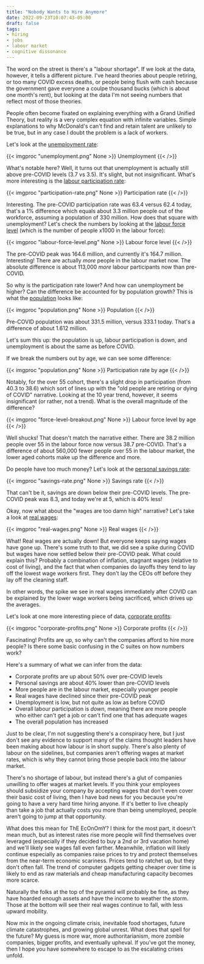 ```yaml
---
title: "Nobody Wants to Hire Anymore"
date: 2022-09-23T10:07:43-05:00
draft: false
tags:
- hiring
- jobs
- labour market
- cognitive dissonance
---
```


The word on the street is there's a "labour shortage". If we look at the data,
however, it tells a different picture. I've heard theories about people
retiring, or too many COVID excess deaths, or people being flush with cash
because the government gave everyone a coulpe thousand bucks (which is about one
month's rent), but looking at the data I'm not seeing numbers that reflect most
of those theories.

People often become fixated on explaining everything with a Grand Unified
Theory, but reality is a very complex equation with infinite variables. Simple
explanations to why McDonald's can't find and retain talent are unlikely to be
true, but in any case I doubt the problem is a lack of workers.

Let's look at the [unemployment rate](https://fred.stlouisfed.org/series/UNRATE):

{{< imgproc "unemployment.png" None >}}
Unemployment
{{< />}}

What's notable here? Well, it turns out that unemployment is actually still above pre-COVID levels (3.7 vs 3.5). It's slight, but not insignificant. What's more interesting is the [labour participation rate](https://fred.stlouisfed.org/series/CIVPART):

{{< imgproc "participation-rate.png" None >}}
Participation rate
{{< />}}

Interesting. The pre-COVID participation rate was 63.4 versus 62.4 today, that's
a 1% difference which equals about 3.3 million people out of the workforce,
assuming a population of 330 million. How does that square with unemployment? Let's check the numbers by looking at the [labour force level](https://fred.stlouisfed.org/series/CLF16OV) (which is the number of people x1000 in the labour force):

{{< imgproc "labour-force-level.png" None >}}
Labour force level
{{< />}}

The pre-COVID peak was 164.6 million, and currently it's 164.7 million. Interesting! There are actually _more_ people in the labour market now. The absolute difference is about 113,000 _more_ labour participants now than pre-COVID.

So why is the participation rate lower? And how can unemployment be higher? Can
the difference be accounted for by population growth? This is what the
[population](https://fred.stlouisfed.org/series/POPTHM) looks like:

{{< imgproc "population.png" None >}}
Population
{{< />}}

Pre-COVID population was about 331.5 million, versus 333.1 today. That's a
difference of about 1.612 million.

Let's sum this up: the population is up, labour participation is down, and
unemployment is about the same as before COVID.

If we break the numbers out by age, we can see some difference:

{{< imgproc "population.png" None >}}
Participation rate by age
{{< />}}

Notably, for the over 55 cohort, there's a slight drop in participation (from
40.3 to 38.6) which sort of lines up with the "old people are retiring or dying
of COVID" narrative. Looking at the 10 year trend, however, it seems
insignificant (or rather, not a trend). What is the overall magnitude of the
difference?

{{< imgproc "force-level-breakout.png" None >}}
Labour force level by age
{{< />}}

Well shucks! That doesn't match the narrative either. There are 38.2 million
people over 55 in the labour force now versus 38.7 pre-COVID. That's a
difference of about 560,000 fewer people over 55 in the labour market, the lower
aged cohorts make up the difference and more.

Do people have too much money? Let's look at the [personal savings rate](https://fred.stlouisfed.org/series/PSAVERT):

{{< imgproc "savings-rate.png" None >}}
Savings rate
{{< />}}

That can't be it, savings are down below their pre-COVID levels. The pre-COVID peak was 8.3, and today we're at 5, which is 40% less!

Okay, now what about the "wages are too damn high" narrative? Let's take a look at [real wages](https://fred.stlouisfed.org/series/LES1252881600Q):

{{< imgproc "real-wages.png" None >}}
Real wages
{{< />}}

What! Real wages are actually down! But everyone keeps saying wages have gone
up. There's some truth to that, we did see a spike during COVID but wages have now
settled below their pre-COVID peak. What could explain this? Probably a
combination of inflation, stagnant wages (relative to cost of living), and the
fact that when companies do layoffs they tend to lay off the lowest wage workers
first. They don't lay the CEOs off before they lay off the cleaning staff.

In other words, the spike we see in real wages immediately after COVID can be
explained by the lower wage workers being sacrificed, which drives up the
averages.

Let's look at one more interesting piece of data, [corporate profits](https://fred.stlouisfed.org/series/CP):

{{< imgproc "corporate-profits.png" None >}}
Corporate profits
{{< />}}

Fascinating! Profits are up, so why can't the companies afford to hire more
people? Is there some basic confusing in the C suites on how numbers work?

Here's a summary of what we can infer from the data:

* Corporate profits are up about 50% over pre-COVID levels
* Personal savings are about 40% lower than pre-COVID levels
* More people are in the labour market, especially younger people
* Real wages have declined since their pre-COVID peak
* Unemployment is low, but not quite as low as before COVID
* Overall labour participation is _down_, meaning there are more people who either can't get a job or can't find one that has adequate wages
* The overall population has increased

Just to be clear, I'm not suggesting there's a conspiracy here, but I just don't
see any evidence to support many of the claims thought leaders have been making
about how labour is in short supply. There's also plenty of labour on the
sidelines, but companies aren't offering wages at market rates, which is why
they cannot bring those people back into the labour market.

There's no shortage of labour, but instead there's a glut of companies unwilling
to offer wages at market levels. If you think your employees should subsidize
your company by accepting wages that don't even cover their basic cost of
living, then I have bad news for you because you're going to have a very hard
time hiring anyone. If it's better to live cheaply than take a job that actually
costs you more than being unemployed, people aren't going to jump at that
opportunity.

What does this mean for ThE EcOnOmY? I think for the most part, it doesn't mean
much, but as interest rates rise more people will find themselves over leveraged (especially if they decided to buy a 2nd or 3rd vacation home)
and we'll likely see wages fall even farther. Meanwhile, inflation will likely
continue especially as companies raise prices to try and protect themselves from
the near-term economic scariness. Prices tend to ratchet up, but they don't
often fall. The trend of computer gadgets getting cheaper over time is likely to
end as raw materials and cheap manufacturing capacity becomes more scarce.

Naturally the folks at the top of the pyramid will probably be fine, as they
have hoarded enough assets and have the income to weather the storm. Those at
the bottom will see their real wages continue to fall, with less upward
mobility.

Now mix in the ongoing climate crisis, inevitable food shortages, future climate
catastrophes, and growing global unrest. What does that spell for the future? My
guess is more war, more authoritarianism, more zombie companies, bigger profits,
and eventually upheval. If you've got the money, then I hope you have somewhere
to escape to as the escalating crises unfold.
